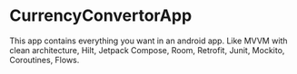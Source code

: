 # CurrencyConvertorApp
This app contains everything you want in an android app. Like MVVM with clean architecture, Hilt, Jetpack Compose, Room, Retrofit, Junit, Mockito, Coroutines, Flows.
